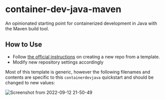 # container-dev-java-maven

An opinionated starting point for containerized development in Java with the Maven build tool.

## How to Use

- Follow [the official instructions](https://docs.github.com/en/repositories/creating-and-managing-repositories/creating-a-repository-from-a-template) on creating a new repo from a template.
- Modify new repository settings accordingly

Most of this template is generic, however the following filenames and contents are specific to this `containerdevjava` quickstart and should be changed to new values:

![Screenshot from 2022-09-12 21-50-49](https://user-images.githubusercontent.com/43796009/189790117-c42d3c50-719e-498e-947b-6024b9a221ac.png)

